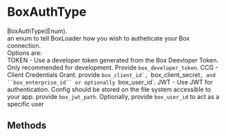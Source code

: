 # BoxAuthType


BoxAuthType(Enum).   
an enum to tell BoxLoader how you wish to autheticate your Box connection.   
Options are:   
TOKEN - Use a developer token generated from the Box Deevloper Token. Only recommended for development. Provide ``box_developer_token``. CCG - Client Credentials Grant. provide ``box_client_id`, ``box_client_secret`, and ``box_enterprise_id`` or optionally `box_user_id`. JWT - Use JWT for authentication. Config should be stored on the file system accessible to your app. provide ``box_jwt_path``. Optionally, provide ``box_user_id`` to act as a specific user 

## Methods

